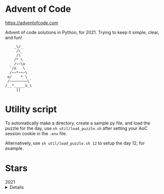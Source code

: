 # Advent of Code

https://adventofcode.com

Advent of code solutions in Python, for 2021. Trying to keep it simple, clear, and fun!

```
    _\/_
     /\
     /\`
    /* \
    /~~\o
  `/o   \
  /~~*~~~\
 o/    * \
 /~~~~~~~~\`
/__*_____o_\
     ||
```

# Utility script

To automatically make a directory, create a sample py file, and load the puzzle for the day, use `sh util/load_puzzle.sh` after setting your AoC session cookie in the `.env` file.

Alternatively, use `sh util/load_puzzle.sh 12` to setup the day 12, for example.

# Stars

<summary>
2021
<details>
<pre>
- day 01 ⭐⭐
- day 02 ⭐⭐
- day 03 ⭐⭐
- day 04 ⭐⭐
- day 05 ⭐⭐
- day 06 ⭐⭐
- day 07 ⭐⭐
- day 08 ⭐⭐
- day 09 ⭐⭐
- day 10 ⭐⭐
- day 11 ⭐⭐
- day 12 ⭐
- day 13 ⭐⭐
- day 14 ⭐⭐
- day 15 ⭐⭐
- day 16 ⭐⭐
- day 17 ⭐⭐
- day 18
- day 19
- day 20 ⭐⭐
- day 21 ⭐⭐
- day 22 ⭐
- day 23
- day 24 ⭐⭐
- day 25 ⭐
<pre>
</details>
</sumarry>
